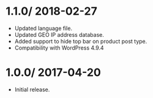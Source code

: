 # 1.1.0/ 2018-02-27

  * Updated language file.
  * Updated GEO IP address database.
  * Added support to hide top bar on product post type.
  * Compatibility with WordPress 4.9.4

# 1.0.0/ 2017-04-20

  * Initial release.

